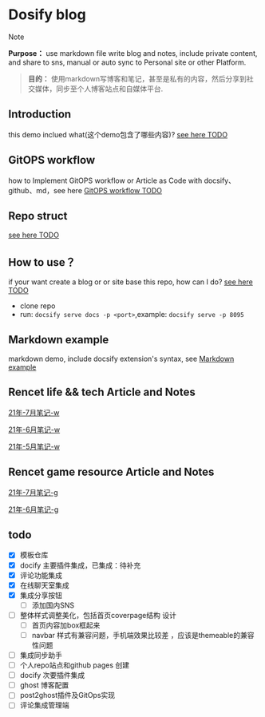 # Dosify blog
> [!NOTE]
> **Purpose：** use markdown file write blog and notes, include private content, and share to sns, manual or auto sync to Personal site or other Platform.

> **目的：** 使用markdown写博客和笔记，甚至是私有的内容，然后分享到社交媒体，同步至个人博客站点和自媒体平台.

## Introduction
this demo inclued what(这个demo包含了哪些内容)? [see here TODO](introduction)

## GitOPS workflow 
how to Implement GitOPS workflow or Article as Code with docsify、github、md，see here  [GitOPS workflow TODO](GitOPSworkflow)

## Repo struct
[see here TODO](introduction)

## How to use？
if your want create a blog or or site base this repo, how can I do? [see here TODO](introduction)

- clone repo
- run: `docsify serve docs -p <port>`,example: `docsify serve -p 8095`

## Markdown example
markdown demo, include docsify extension's syntax, see [Markdown example](markdown)

## Rencet life && tech Article and Notes
[21年-7月笔记-w](c/w/notes/21-7.md)

[21年-6月笔记-w](c/w/notes/21-6.md)

[21年-5月笔记-w](c/w/notes/21-5.md)

## Rencet game resource Article and Notes

[21年-7月笔记-g](c/g/notes/21-6.md)

[21年-6月笔记-g](c/g/notes/21-6.md)

## todo
- [X] 模板仓库
- [x] docify 主要插件集成，已集成：待补充
- [x] 评论功能集成
- [x] 在线聊天室集成
- [x] 集成分享按钮
  - [ ] 添加国内SNS 
- [ ] 整体样式调整美化，包括首页coverpage结构 设计
  - [ ] 首页内容加box框起来
  - [ ] navbar 样式有兼容问题，手机端效果比较差 ，应该是themeable的兼容性问题
- [ ] 集成同步助手
- [ ] 个人repo站点和github pages 创建
- [ ] docify 次要插件集成
- [ ] ghost 博客配置
- [ ] post2ghost插件及GitOps实现
- [ ] 评论集成管理端